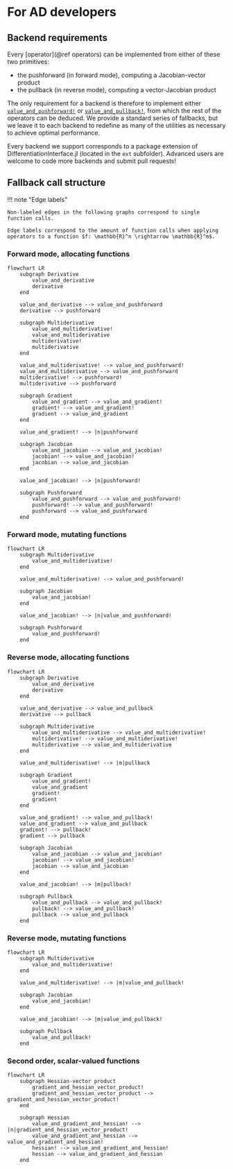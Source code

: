 # For AD developers

## Backend requirements

Every [operator](@ref operators) can be implemented from either of these two primitives:

- the pushforward (in forward mode), computing a Jacobian-vector product
- the pullback (in reverse mode), computing a vector-Jacobian product

The only requirement for a backend is therefore to implement either [`value_and_pushforward!`](@ref) or [`value_and_pullback!`](@ref), from which the rest of the operators can be deduced.
We provide a standard series of fallbacks, but we leave it to each backend to redefine as many of the utilities as necessary to achieve optimal performance.

Every backend we support corresponds to a package extension of DifferentiationInterface.jl (located in the `ext` subfolder).
Advanced users are welcome to code more backends and submit pull requests!

## Fallback call structure

!!! note "Edge labels"

    Non-labeled edges in the following graphs correspond to single function calls.

    Edge labels correspond to the amount of function calls when applying operators to a function $f: \mathbb{R}^n \rightarrow \mathbb{R}^m$.

### Forward mode, allocating functions

```mermaid
flowchart LR
    subgraph Derivative
        value_and_derivative
        derivative
    end

    value_and_derivative --> value_and_pushforward
    derivative --> pushforward
    
    subgraph Multiderivative
        value_and_multiderivative!
        value_and_multiderivative
        multiderivative!
        multiderivative
    end

    value_and_multiderivative! --> value_and_pushforward!
    value_and_multiderivative --> value_and_pushforward
    multiderivative! --> pushforward!
    multiderivative --> pushforward

    subgraph Gradient
        value_and_gradient --> value_and_gradient!
        gradient! --> value_and_gradient!
        gradient --> value_and_gradient
    end

    value_and_gradient! --> |n|pushforward

    subgraph Jacobian
        value_and_jacobian --> value_and_jacobian!
        jacobian! --> value_and_jacobian!
        jacobian --> value_and_jacobian
    end

    value_and_jacobian! --> |n|pushforward!

    subgraph Pushforward
        value_and_pushforward --> value_and_pushforward!
        pushforward! --> value_and_pushforward!
        pushforward --> value_and_pushforward
    end
```

### Forward mode, mutating functions

```mermaid
flowchart LR
    subgraph Multiderivative
        value_and_multiderivative!
    end

    value_and_multiderivative! --> value_and_pushforward!

    subgraph Jacobian
        value_and_jacobian!
    end

    value_and_jacobian! --> |n|value_and_pushforward!

    subgraph Pushforward
        value_and_pushforward!
    end
```

### Reverse mode, allocating functions

```mermaid
flowchart LR
    subgraph Derivative
        value_and_derivative
        derivative
    end

    value_and_derivative --> value_and_pullback
    derivative --> pullback
    
    subgraph Multiderivative
        value_and_multiderivative --> value_and_multiderivative!
        multiderivative! --> value_and_multiderivative!
        multiderivative --> value_and_multiderivative
    end

    value_and_multiderivative! --> |m|pullback

    subgraph Gradient
        value_and_gradient!
        value_and_gradient
        gradient!
        gradient 
    end

    value_and_gradient! --> value_and_pullback!
    value_and_gradient --> value_and_pullback
    gradient! --> pullback!
    gradient --> pullback

    subgraph Jacobian
        value_and_jacobian --> value_and_jacobian!
        jacobian! --> value_and_jacobian!
        jacobian --> value_and_jacobian
    end

    value_and_jacobian! --> |m|pullback!

    subgraph Pullback
        value_and_pullback --> value_and_pullback!
        pullback! --> value_and_pullback!
        pullback --> value_and_pullback
    end
```

### Reverse mode, mutating functions

```mermaid
flowchart LR
    subgraph Multiderivative
        value_and_multiderivative!
    end

    value_and_multiderivative! --> |m|value_and_pullback!

    subgraph Jacobian
        value_and_jacobian!
    end

    value_and_jacobian! --> |m|value_and_pullback!

    subgraph Pullback
        value_and_pullback!
    end
```

### Second order, scalar-valued functions

```mermaid
flowchart LR
    subgraph Hessian-vector product
        gradient_and_hessian_vector_product!
        gradient_and_hessian_vector_product --> gradient_and_hessian_vector_product!
    end

    subgraph Hessian
        value_and_gradient_and_hessian! --> |n|gradient_and_hessian_vector_product!
        value_and_gradient_and_hessian --> value_and_gradient_and_hessian!
        hessian! --> value_and_gradient_and_hessian!
        hessian --> value_and_gradient_and_hessian
    end
```

